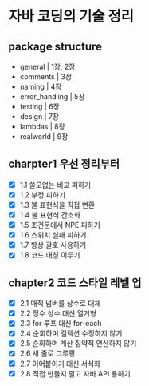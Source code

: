 # 자바 코딩의 기술 정리

## package structure
- general | 1장, 2장
- comments | 3장
- naming | 4장
- error_handling | 5장
- testing | 6장
- design | 7장
- lambdas | 8장
- realworld | 9장

## charpter1 우선 정리부터
- [x] 1.1 쓸모없는 비교 피하기
- [X] 1.2 부정 피하기
- [X] 1.3 불 표현식을 직접 변환
- [X] 1.4 불 표현식 간소화
- [X] 1.5 조건문에서 NPE 피하기
- [X] 1.6 스위치 실패 피하기
- [X] 1.7 항상 괄호 사용하기
- [X] 1.8 코드 대칭 이루기

## chapter2 코드 스타일 레벨 업
- [X] 2.1 매직 넘버를 상수로 대체
- [X] 2.2 정수 상수 대신 열거형
- [X] 2.3 for 루프 대신 for-each
- [X] 2.4 순회하며 컬렉션 수정하지 않기
- [X] 2.5 순회하며 계산 집약적 연산하지 않기
- [X] 2.6 새 줄로 그루핑
- [X] 2.7 이어붙이기 대신 서식화
- [X] 2.8 직접 만들지 말고 자바 API 용하기